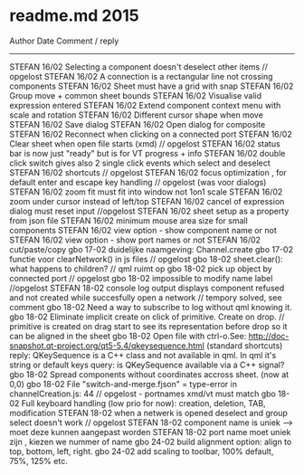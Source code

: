 # readme.md 2015

Author  Date    Comment / reply
------  ----    -----------------------------------------
STEFAN  16/02   Selecting a component doesn't deselect other items // opgelost
STEFAN  16/02   A connection is a rectangular line not crossing components
STEFAN  16/02   Sheet must have a grid with snap
STEFAN  16/02   Group move + common sheet bounds
STEFAN  16/02   Visualise valid expression entered
STEFAN  16/02   Extend component context menu with scale and rotation
STEFAN  16/02   Different cursor shape when move
STEFAN  16/02   Save dialog
STEFAN  16/02   Open dialog for composite
STEFAN  16/02   Reconnect when clicking on a connected port
STEFAN  16/02   Clear sheet when open file starts (xmd) // opgelost
STEFAN  16/02   status bar is now just "ready" but is for VT progress + info
STEFAN  16/02   double click switch gives also 2 single click events which select and deselect
STEFAN  16/02   shortcuts // opgelost
STEFAN  16/02   focus optimization , for default enter and escape key handling // opgelost (was voor dialogs)
STEFAN  16/02   zoom fit must fit into window not 1on1 scale
STEFAN  16/02   zoom under cursor instead of left/top
STEFAN  16/02   cancel of expression dialog must reset input //opgelost
STEFAN  16/02   sheet setup as a property from json file
STEFAN  16/02   minimum mouse area size for small components
STEFAN  16/02   view option - show component name or not
STEFAN  16/02   view option - show port names or not
STEFAN  16/02   cut/paste/copy
gbo     17-02   duidelijke naamgeving: Channel.create
gbo     17-02   functie voor clearNetwork() in js files // opgelost
gbo     18-02   sheet.clear(): what happens to children? // qml ruimt op
gbo     18-02   pick up object by connected port // opgelost
gbo     18-02   impossible to modify name label //opgelost
STEFAN  18-02   console log output displays component refused and not created while succesfully open a network // tempory solved, see comment
gbo     18-02   Need a way to subscribe to log without qml knowing it.
gbo     18-02   Eliminate implicit create on click of primitive. Create on drop. // primitive is created on drag start to see its representation before drop so it can be aligned in the sheet
gbo     18-02   Open file with ctrl-o.See: http://doc-snapshot.qt-project.org/qt5-5.4/qkeysequence.html (standard shortcuts)
                reply: QKeySequence is a C++ class and not available in qml. In qml it's string or default keys
                query: is QKeySequence available via a C++ signal?
gbo     18-02   Spread components without coordinates accross sheet. (now at 0,0)
gbo     18-02   File "switch-and-merge.fjson" = type-error in channelCreation.js: 44 // opgelost - portnames xmd/vt must match
gbo     18-02   Full keyboard handling (low prio for now): creation, deletion, TAB, modification
STEFAN  18-02   when a netwerk is opened deselect and group select doesn't work // opgelost
STEFAN  18-02   component name is uniek --> moet deze kunnen aangepast worden
STEFAN  18-02   port name moet uniek zijn , kiezen we nummer of name
gbo     24-02   build alignment option: align to top, bottom, left, right.
gbo     24-02   add scaling to toolbar, 100% default, 75%, 125% etc.
